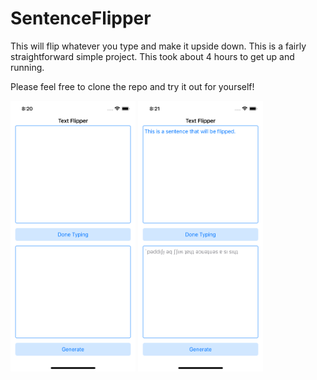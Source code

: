 # SentenceFlipper

This will flip whatever you type and make it upside down.
This is a fairly straightforward simple project. This took about 4 hours to get up and running.

Please feel free to clone the repo and try it out for yourself!

<img src="./before.png" alt="before" width="200" />
<img src="./after.png" alt="after" width="200" />
